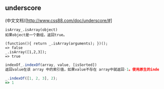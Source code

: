 ## underscore
(中文文档)[http://www.css88.com/doc/underscore/#]   
```javasrcipt
isArray_.isArray(object) 
如果object是一个数组，返回true。

(function(){ return _.isArray(arguments); })();
=> false
_.isArray([1,2,3]);
=> true
```

```javascript
indexOf_.indexOf(array, value, [isSorted]) 
返回value在该 array 中的索引值，如果value不存在 array中就返回-1。使用原生的indexOf 函数，除非它失效。如果您正在使用一个大数组，你知道数组已经排序，传递true给isSorted将更快的用二进制搜索..,或者，传递一个数字作为第三个参数，为了在给定的索引的数组中寻找第一个匹配值。

_.indexOf([1, 2, 3], 2);
=> 1
```
